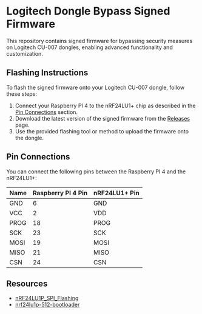 # Logitech Dongle Bypass Signed Firmware

This repository contains signed firmware for bypassing security measures on Logitech CU-007 dongles, enabling advanced functionality and customization.

## Flashing Instructions

To flash the signed firmware onto your Logitech CU-007 dongle, follow these steps:

1. Connect your Raspberry PI 4 to the nRF24LU1+ chip as described in the [Pin Connections](#pin-connections) section.
2. Download the latest version of the signed firmware from the [Releases](https://github.com/yourusername/Logitech_Dongle_Bypass_Signed_Firmware/releases) page.
3. Use the provided flashing tool or method to upload the firmware onto the dongle.

## Pin Connections

You can connect the following pins between the Raspberry PI 4 and the nRF24LU1+:

| Name  | Raspberry PI 4 Pin | nRF24LU1+ Pin |
|-------|---------------------|--------------|
| GND   | 6                   | GND          |
| VCC   | 2                   | VDD          |
| PROG  | 18                  | PROG         |
| SCK   | 23                  | SCK          |
| MOSI  | 19                  | MOSI         |
| MISO  | 21                  | MISO         |
| CSN   | 24                  | CSN          |

## Resources

- [nRF24LU1P_SPI_Flashing](https://github.com/ShigemoriHakura/nRF24LU1P_SPI_Flashing)
- [nrf24lu1p-512-bootloader](https://github.com/ahtn/nrf24lu1p-512-bootloader)
